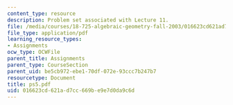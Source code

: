 ```yaml
---
content_type: resource
description: Problem set associated with Lecture 11.
file: /media/courses/18-725-algebraic-geometry-fall-2003/016623cd621ad7cc669be9e7d0da9c6d_ps5.pdf
file_type: application/pdf
learning_resource_types:
- Assignments
ocw_type: OCWFile
parent_title: Assignments
parent_type: CourseSection
parent_uid: be5cb972-ebe1-70df-072e-93ccc7b247b7
resourcetype: Document
title: ps5.pdf
uid: 016623cd-621a-d7cc-669b-e9e7d0da9c6d
---
```

